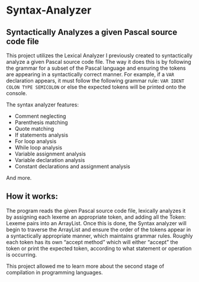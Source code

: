 # Syntax-Analyzer
## Syntactically Analyzes a given Pascal source code file


This project utilizes the Lexical Analyzer I previously created to syntactically analyze a given Pascal source code file. 
The way it does this is by following the grammar for a subset of the Pascal language and ensuring the tokens are appearing in a syntactically correct manner. 
For example, if a `VAR` declaration appears, it must follow the following grammar rule: `VAR IDENT COLON TYPE SEMICOLON`
or else the expected tokens will be printed onto the console. 

The syntax analyzer features:
<ul>
<li>Comment neglecting</li>
<li>Parenthesis matching</li>
<li>Quote matching</li>
<li>If statements analysis</li>
<li>For loop analysis</li>
<li>While loop analysis</li>
<li>Variable assignment analysis </li>
<li>Variable declaration analysis </li>
<li>Constant declarations and assignment analysis </li>
</ul>
And more. 

## How it works:


The program reads the given Pascal source code file, lexically analyzes it by assigning each lexeme an appropriate token, and adding all the Token: Lexeme 
pairs into an ArrayList. Once this is done, the Syntax analyzer will begin to traverse the ArrayList and ensure the order of the tokens appear in a syntactically appropriate manner, 
which maintains grammar rules. Roughly each token has its own “accept method” which will either “accept” the token or print the expected token, 
according to what statement or operation is occurring. 

This project allowed me to learn more about the second stage of compilation in programming languages. 
